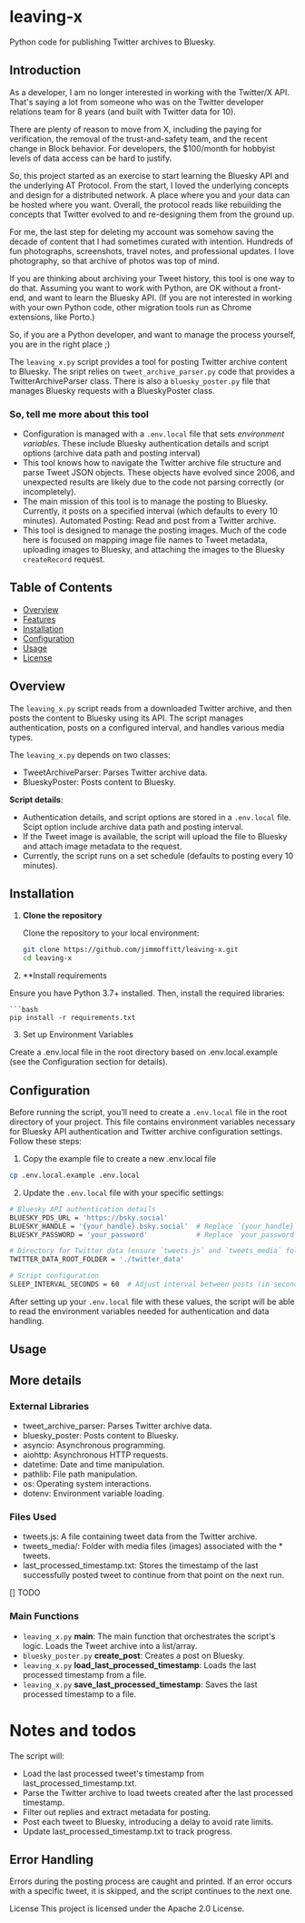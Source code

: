 # leaving-x
Python code for publishing Twitter archives to Bluesky.


## Introduction

As a developer, I am no longer interested in working with the Twitter/X API. That's saying a lot from someone who was on the Twitter developer relations team for 8 years (and built with Twitter data for 10). 

There are plenty of reason to move from X, including the paying for verification, the removal of the trust-and-safety team, and the recent change in Block behavior. For developers, the $100/month for hobbyist levels of data access can be hard to justify. 

So, this project started as an exercise to start learning the Bluesky API and the underlying AT Protocol. From the start, I loved the underlying concepts and design for a distributed network. A place where you and your data can be hosted where you want. Overall, the protocol reads like rebuilding the concepts that Twitter evolved to and re-designing them from the ground up. 

For me, the last step for deleting my account was somehow saving the decade of content that I had sometimes curated with intention. Hundreds of fun photographs, screenshots, travel notes, and professional updates. I love photography, so that archive of photos was top of mind. 

If you are thinking about archiving your Tweet history, this tool is one way to do that. Assuming you want to work with Python, are OK without a front-end, and want to learn the Bluesky API. (If you are not interested in working with your own Python code, other migration tools run as Chrome extensions, like Porto.)

So, if you are a Python developer, and want to manage the process yourself, you are in the right place ;) 

The `leaving_x.py` script provides a tool for posting Twitter archive content to Bluesky. The sript relies on `tweet_archive_parser.py` code that provides a TwitterArchiveParser class. There is also a `bluesky_poster.py` file that manages Bluesky requests with a BlueskyPoster class.  

### So, tell me more about this tool 
* Configuration is managed with a `.env.local` file that sets *environment variables*. These include Bluesky authentication details and script options (archive data path and posting interval)
* This tool knows how to navigate the Twitter archive file structure and parse Tweet JSON objects. These objects have evolved since 2006, and unexpected results are likely due to the code not parsing correctly (or incompletely). 
* The main mission of this tool is to manage the posting to Bluesky. Currently, it posts on a specified interval (which defaults to every 10 minutes).  Automated Posting: Read and post from a Twitter archive.
* This tool is designed to manage the posting images. Much of the code here is focused on mapping image file names to Tweet metadata, uploading images to Bluesky, and attaching the images to the Bluesky `createRecord` request. 

## Table of Contents

- [Overview](#overview)
- [Features](#features)
- [Installation](#installation)
- [Configuration](#configuration)
- [Usage](#usage)
- [License](#license)

## Overview

The `leaving_x.py` script reads from a downloaded Twitter archive, and then posts the content to Bluesky using its API. The script manages authentication, posts on a configured interval, and handles various media types.

The `leaving_x.py` depends on two classes:
* TweetArchiveParser: Parses Twitter archive data.
* BlueskyPoster: Posts content to Bluesky.

**Script details**:
* Authentication details, and script options are stored in a `.env.local` file. Scipt option include archive data path and posting interval.
* If the Tweet image is available, the script will upload the file to Bluesky and attach image metadata to the request. 
* Currently, the script runs on a set schedule (defaults to posting every 10 minutes). 

## Installation

1. **Clone the repository**

   Clone the repository to your local environment:

   ```bash
   git clone https://github.com/jimmoffitt/leaving-x.git
   cd leaving-x

2. **Install requirements

Ensure you have Python 3.7+ installed. Then, install the required libraries:

    ```bash
    pip install -r requirements.txt

3. Set up Environment Variables

Create a .env.local file in the root directory based on .env.local.example (see the Configuration section for details).


## Configuration

Before running the script, you’ll need to create a `.env.local` file in the root directory of your project. This file contains environment variables necessary for Bluesky API authentication and Twitter archive configuration settings. Follow these steps:

1. Copy the example file to create a new .env.local file
```bash
cp .env.local.example .env.local
```

2. Update the `.env.local` file with your specific settings:

```bash
# Bluesky API authentication details
BLUESKY_PDS_URL = 'https://bsky.social'
BLUESKY_HANDLE = '{your_handle}.bsky.social'  # Replace `{your_handle}` with your actual Bluesky handle
BLUESKY_PASSWORD = 'your_password'            # Replace `your_password` with your Bluesky password

# Directory for Twitter data (ensure `tweets.js` and `tweets_media` folder are here)
TWITTER_DATA_ROOT_FOLDER = './twitter_data'

# Script configuration
SLEEP_INTERVAL_SECONDS = 60  # Adjust interval between posts (in seconds)
```

After setting up your `.env.local` file with these values, the script will be able to read the environment variables needed for authentication and data handling.

## Usage



## More details 

### External Libraries
* tweet_archive_parser: Parses Twitter archive data.
* bluesky_poster: Posts content to Bluesky.
* asyncio: Asynchronous programming.
* aiohttp: Asynchronous HTTP requests.
* datetime: Date and time manipulation.
* pathlib: File path manipulation.
* os: Operating system interactions.
* dotenv: Environment variable loading.

### Files Used
* tweets.js: A file containing tweet data from the Twitter archive.
* tweets_media/: Folder with media files (images) associated with the * tweets.
* last_processed_timestamp.txt: Stores the timestamp of the last successfully posted tweet to continue from that point on the next run.

[] TODO
### Main Functions
* `leaving_x.py` **main**: The main function that orchestrates the script's logic. Loads the Tweet archive into a list/array. 
* `bluesky_poster.py` **create_post**: Creates a post on Bluesky.
* `leaving_x.py` **load_last_processed_timestamp**: Loads the last processed timestamp from a file.
* `leaving_x.py` **save_last_processed_timestamp**: Saves the last processed timestamp to a file.

# Notes and todos

The script will:

* Load the last processed tweet's timestamp from last_processed_timestamp.txt.
* Parse the Twitter archive to load tweets created after the last processed timestamp.
* Filter out replies and extract metadata for posting.
* Post each tweet to Bluesky, introducing a delay to avoid rate limits.
* Update last_processed_timestamp.txt to track progress.


## Error Handling
Errors during the posting process are caught and printed. If an error occurs with a specific tweet, it is skipped, and the script continues to the next one.

License
This project is licensed under the Apache 2.0 License.
